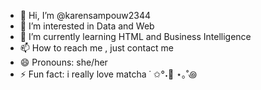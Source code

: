 - 👋 Hi, I’m @karensampouw2344
- 👀 I’m interested in Data and Web
- 🌱 I’m currently learning HTML and Business Intelligence
- 📫 How to reach me , just contact me
- 😄 Pronouns: she/her
- ⚡ Fun fact: i really love matcha ˙ ✩°˖🍵 ⋆｡˚꩜

<!---
karensampouw2344/karensampouw2344 is a ✨ special ✨ repository because its `README.md` (this file) appears on your GitHub profile.
You can click the Preview link to take a look at your changes.
--->
